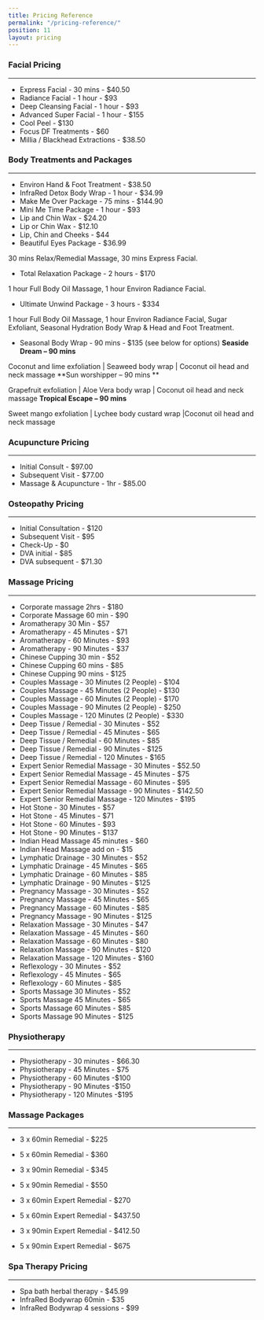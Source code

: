 ```yaml
---
title: Pricing Reference
permalink: "/pricing-reference/"
position: 11
layout: pricing
---
```


### Facial Pricing

---

- Express Facial - 30 mins - $40.50
- Radiance Facial - 1 hour - $93
- Deep Cleansing Facial - 1 hour - $93
- Advanced Super Facial - 1 hour - $155
- Cool Peel - $130
- Focus DF Treatments - $60
- Millia / Blackhead Extractions - $38.50


### Body Treatments and Packages

---

- Environ Hand & Foot Treatment - \$38.50
- InfraRed Detox Body Wrap - 1 hour - \$34.99
- Make Me Over Package - 75 mins - \$144.90
- Mini Me Time Package - 1 hour - \$93
- Lip and Chin Wax - \$24.20
- Lip or Chin Wax - \$12.10
- Lip, Chin and Cheeks - \$44
- Beautiful Eyes Package - \$36.99

30 mins Relax/Remedial Massage, 30 mins Express Facial.
- Total Relaxation Package - 2 hours - \$170

1 hour Full Body Oil Massage, 1 hour Environ Radiance Facial.
- Ultimate Unwind Package - 3 hours - \$334

 1 hour Full Body Oil Massage, 1 hour Environ Radiance Facial, Sugar Exfoliant, Seasonal Hydration Body Wrap & Head and Foot Treatment.

- Seasonal Body Wrap - 90 mins - \$135 (see below for options)
  **Seaside Dream – 90 mins**

Coconut and lime exfoliation | Seaweed body wrap | Coconut oil head and neck massage
  **Sun worshipper – 90 mins **

Grapefruit exfoliation | Aloe Vera body wrap | Coconut oil head and neck massage
  **Tropical Escape – 90 mins**

Sweet mango exfoliation | Lychee body custard wrap |Coconut oil head and neck massage

### Acupuncture Pricing

---

- Initial Consult - $97.00
- Subsequent Visit - $77.00
- Massage & Acupuncture - 1hr - $85.00

### Osteopathy Pricing

---

- Initial Consultation - \$120
- Subsequent Visit - \$95
- Check-Up - \$0
- DVA initial - \$85
- DVA subsequent - \$71.30

### Massage Pricing

---

- Corporate massage 2hrs - \$180
- Corporate Massage 60 min - \$90
- Aromatherapy 30 Min - \$57
- Aromatherapy - 45 Minutes - \$71
- Aromatherapy - 60 Minutes - \$93
- Aromatherapy - 90 Minutes - \$37
- Chinese Cupping 30 min - \$52
- Chinese Cupping 60 mins - \$85
- Chinese Cupping 90 mins - \$125
- Couples Massage - 30 Minutes (2 People) - \$104
- Couples Massage - 45 Minutes (2 People) - \$130
- Couples Massage - 60 Minutes (2 People) - \$170
- Couples Massage - 90 Minutes (2 People) - \$250
- Couples Massage - 120 Minutes (2 People) - \$330
- Deep Tissue / Remedial - 30 Minutes - \$52
- Deep Tissue / Remedial - 45 Minutes - \$65
- Deep Tissue / Remedial - 60 Minutes - \$85
- Deep Tissue / Remedial - 90 Minutes - \$125
- Deep Tissue / Remedial - 120 Minutes - \$165
- Expert Senior Remedial Massage - 30 Minutes - \$52.50
- Expert Senior Remedial Massage - 45 Minutes - \$75
- Expert Senior Remedial Massage - 60 Minutes - \$95
- Expert Senior Remedial Massage - 90 Minutes - \$142.50
- Expert Senior Remedial Massage - 120 Minutes - \$195
- Hot Stone - 30 Minutes - \$57
- Hot Stone - 45 Minutes - \$71
- Hot Stone - 60 Minutes - \$93
- Hot Stone - 90 Minutes - \$137
- Indian Head Massage 45 minutes - \$60
- Indian Head Massage add on - \$15
- Lymphatic Drainage - 30 Minutes - \$52
- Lymphatic Drainage - 45 Minutes - \$65
- Lymphatic Drainage - 60 Minutes - \$85
- Lymphatic Drainage - 90 Minutes - \$125
- Pregnancy Massage - 30 Minutes - \$52
- Pregnancy Massage - 45 Minutes - \$65
- Pregnancy Massage - 60 Minutes - \$85
- Pregnancy Massage - 90 Minutes - \$125
- Relaxation Massage - 30 Minutes - \$47
- Relaxation Massage - 45 Minutes - \$60
- Relaxation Massage - 60 Minutes - \$80
- Relaxation Massage - 90 Minutes - \$120
- Relaxation Massage - 120 Minutes - \$160
- Reflexology - 30 Minutes - \$52
- Reflexology - 45 Minutes - \$65
- Reflexology - 60 Minutes - \$85
- Sports Massage 30 Minutes - \$52
- Sports Massage 45 Minutes - \$65
- Sports Massage 60 Minutes - \$85
- Sports Massage 90 Minutes - \$125

### Physiotherapy

---

- Physiotherapy - 30 minutes - \$66.30
- Physiotherapy - 45 Minutes - \$75
- Physiotherapy - 60 Minutes -\$100
- Physiotherapy - 90 Minutes -\$150
- Physiotherapy - 120 Minutes -\$195

### Massage Packages

---

- 3 x 60min Remedial - \$225
- 5 x 60min Remedial - \$360
- 3 x 90min Remedial - \$345
- 5 x 90min Remedial - \$550

- 3 x 60min Expert Remedial - \$270
- 5 x 60min Expert Remedial - \$437.50
- 3 x 90min Expert Remedial - \$412.50
- 5 x 90min Expert Remedial - \$675

### Spa Therapy Pricing

---

- Spa bath herbal therapy - \$45.99
- InfraRed Bodywrap 60min - \$35
- InfraRed Bodywrap 4 sessions - \$99
